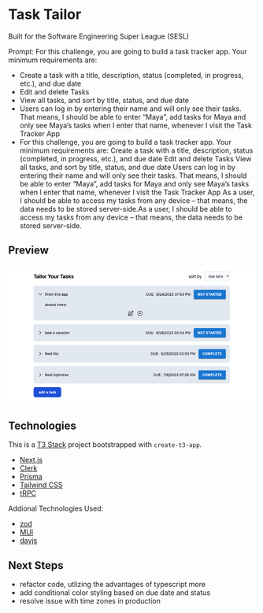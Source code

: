 # Task Tailor
Built for the Software Engineering Super League (SESL)

Prompt: 
For this challenge, you are going to build a task tracker app. Your minimum requirements are:
* Create a task with a title, description, status (completed, in progress, etc.), and due date
* Edit and delete Tasks
* View all tasks, and sort by title, status, and due date
* Users can log in by entering their name and will only see their tasks. That means, I should be able to enter “Maya”, add tasks for Maya and only see Maya’s tasks when I enter that name, whenever I visit the Task Tracker App
* For this challenge, you are going to build a task tracker app. Your minimum requirements are:
Create a task with a title, description, status (completed, in progress, etc.), and due date
Edit and delete Tasks
View all tasks, and sort by title, status, and due date
Users can log in by entering their name and will only see their tasks. That means, I should be able to enter “Maya”, add tasks for Maya and only see Maya’s tasks when I enter that name, whenever I visit the Task Tracker App
As a user, I should be able to access my tasks from any device – that means, the data needs to be stored server-side.As a user, I should be able to access my tasks from any device – that means, the data needs to be stored server-side.

## Preview
![all tasks](/public/tasks-all.png)

## Technologies 
This is a [T3 Stack](https://create.t3.gg/) project bootstrapped with `create-t3-app`.
- [Next.js](https://nextjs.org)
- [Clerk](https://clerk.com/)
- [Prisma](https://prisma.io)
- [Tailwind CSS](https://tailwindcss.com)
- [tRPC](https://trpc.io) 

Addional Technologies Used: 
- [zod](https://zod.dev/)
- [MUI](https://mui.com/)
- [dayjs](https://day.js.org/)

## Next Steps
* refactor code, utlizing the advantages of typescript more
* add conditional color styling based on due date and status
* resolve issue with time zones in production